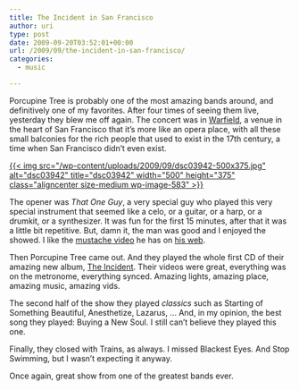 ```yaml
---
title: The Incident in San Francisco
author: uri
type: post
date: 2009-09-20T03:52:01+00:00
url: /2009/09/the-incident-in-san-francisco/
categories:
  - music

---
```

Porcupine Tree is probably one of the most amazing bands around, and definitively one of my favorites. After four times of seeing them live, yesterday they blew me off again. The concert was in [Warfield][1], a venue in the heart of San Francisco that it&#8217;s more like an opera place, with all these small balconies for the rich people that used to exist in the 17th century, a time when San Francisco didn&#8217;t even exist.

[{{< img src="/wp-content/uploads/2009/09/dsc03942-500x375.jpg" alt="dsc03942" title="dsc03942" width="500" height="375" class="aligncenter size-medium wp-image-583" >}}][2]

The opener was _That One Guy_, a very special guy who played this very special instrument that seemed like a celo, or a guitar, or a harp, or a drumkit, or a synthesizer. It was fun for the first 15 minutes, after that it was a little bit repetitive. But, damn it, the man was good and I enjoyed the showed. I like the [mustache video][3] he has on [his web][4].

Then Porcupine Tree came out. And they played the whole first CD of their amazing new album, [The Incident][5]. Their videos were great, everything was on the metronome, everything synced. Amazing lights, amazing place, amazing music, amazing vids.

The second half of the show they played _classics_ such as Starting of Something Beautiful, Anesthetize, Lazarus, &#8230; And, in my opinion, the best song they played: Buying a New Soul. I still can&#8217;t believe they played this one.

Finally, they closed with Trains, as always. I missed Blackest Eyes. And Stop Swimming, but I wasn&#8217;t expecting it anyway.

Once again, great show from one of the greatest bands ever.

 [1]: http://maps.google.com/maps?f=q&source=s_q&hl=en&geocode=&q=Warfield,+San+Francisco&sll=37.440221,-122.163299&sspn=0.089002,0.135269&ie=UTF8&ll=37.78374,-122.414474&spn=0.177183,0.270538&t=h&z=12&iwloc=A
 [2]: /wp-content/uploads/2009/09/dsc03942.jpg
 [3]: http://www.youtube.com/watch?v=0XHt32UVqLk&feature=player_embedded
 [4]: http://that1guy.com/
 [5]: http://en.wikipedia.org/wiki/The_Incident_%28album%29